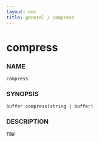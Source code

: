 ```yaml
---
layout: doc
title: general / compress
---
```

# compress

### NAME

    compress

### SYNOPSIS

    buffer compress(string | buffer)

### DESCRIPTION

    TBW

